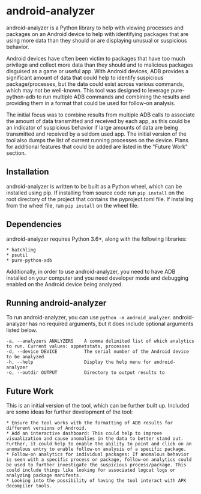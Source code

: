 # android-analyzer

android-analyzer is a Python library to help with viewing processes and packages on an Android device to help with identifying packages that are using more data than they should or are displaying unusual or suspicious behavior.

Android devices have often been victim to packages that have too much privilege and collect more data than they should and to malicious packages disguised as a game or useful app. With Android devices, ADB provides a significant amount of data that could help to identify suspicious package/processes, but the data could exist across various commands, which may not be well-known. This tool was designed to leverage pure-python-adb to run multiple ADB commands and combining the results and providing them in a format that could be used for follow-on analysis.

The initial focus was to combine results from multiple ADB calls to associate the amount of data transmitted and received by each app, as this could be an indicator of suspicious behavior if large amounts of data are being transmitted and received by a seldom used app. The initial version of the tool also dumps the list of current running processes on the device. Plans for additional features that could be added are listed in the "Future Work" section.

## Installation

android-analyzer is written to be built as a Python wheel, which can be installed using pip. If installing from source code run `pip install` on the root directory of the project that contains the pyproject.toml file. If installing from the wheel file, run `pip install` on the wheel file.

## Dependencies

android-analyzer requires Python 3.6+, along with the following libraries:

    * hatchling
    * psutil
    * pure-python-adb

Additionally, in order to use android-analyzer, you need to have ADB installed on your computer and you need developer mode and debugging enabled on the Android device being analyzed.

## Running android-analyzer

To run android-analyzer, you can use `python -m android_analyzer`. android-analyzer has no required arguments, but it does include optional arguments listed below.

    -a, --analyzers ANALYZERS    A comma delimited list of which analytics to run. Current values: appnetstats, processes
    -d, --device DEVICE          The serial number of the Android device to be analyzed
    -h, --help                   Display the help menu for android-analyzer
    -o, --outdir OUTPUT          Directory to output results to

## Future Work

This is an initial version of the tool, which can be further built up. Included are some ideas for further development of the tool:

    * Ensure the tool works with the formatting of ADB results for different versions of Android.
    * Add an interactive dashboard: This could help to improve visualization and cause anomalies in the data to better stand out. Further, it could help to enable the ability to point and click on an anomalous entry to enable follow-on analysis of a specific package.
    * Follow-on analytics for individual packages: If anomalous behavior is seen with a specific process or package, follow-on analytics could be used to further investigate the suspicious process/package. This could include things like looking for associated logcat logs or analyzing package manifests.
    * Looking into the possibility of having the tool interact with APK decompiler tools.
